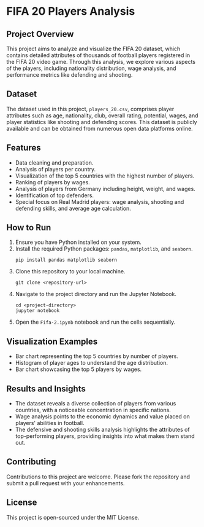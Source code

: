 # FIFA 20 Players Analysis

## Project Overview
This project aims to analyze and visualize the FIFA 20 dataset, which contains detailed attributes of thousands of football players registered in the FIFA 20 video game. Through this analysis, we explore various aspects of the players, including nationality distribution, wage analysis, and performance metrics like defending and shooting.

## Dataset
The dataset used in this project, `players_20.csv`, comprises player attributes such as age, nationality, club, overall rating, potential, wages, and player statistics like shooting and defending scores. This dataset is publicly available and can be obtained from numerous open data platforms online.

## Features
- Data cleaning and preparation.
- Analysis of players per country.
- Visualization of the top 5 countries with the highest number of players.
- Ranking of players by wages.
- Analysis of players from Germany including height, weight, and wages.
- Identification of top defenders.
- Special focus on Real Madrid players: wage analysis, shooting and defending skills, and average age calculation.

## How to Run
1. Ensure you have Python installed on your system.
2. Install the required Python packages: `pandas`, `matplotlib`, and `seaborn`.
    ```
    pip install pandas matplotlib seaborn
    ```
3. Clone this repository to your local machine.
    ```
    git clone <repository-url>
    ```
4. Navigate to the project directory and run the Jupyter Notebook.
    ```
    cd <project-directory>
    jupyter notebook
    ```
5. Open the `Fifa-2.ipynb` notebook and run the cells sequentially.

## Visualization Examples
- Bar chart representing the top 5 countries by number of players.
- Histogram of player ages to understand the age distribution.
- Bar chart showcasing the top 5 players by wages.

## Results and Insights
- The dataset reveals a diverse collection of players from various countries, with a noticeable concentration in specific nations.
- Wage analysis points to the economic dynamics and value placed on players' abilities in football.
- The defensive and shooting skills analysis highlights the attributes of top-performing players, providing insights into what makes them stand out.

## Contributing
Contributions to this project are welcome. Please fork the repository and submit a pull request with your enhancements.

## License
This project is open-sourced under the MIT License.

